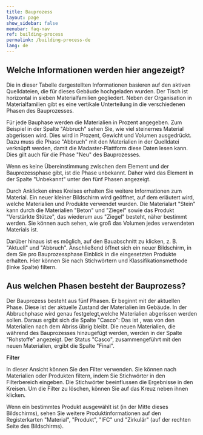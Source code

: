```yaml
---
title: Bauprozess
layout: page
show_sidebar: false
menubar: faq-nav
ref: building-process
permalink: /building-process-de
lang: de
---
```


## Welche Informationen werden hier angezeigt?
Die in dieser Tabelle dargestellten Informationen basieren auf den aktiven Quelldateien, die für dieses Gebäude hochgeladen wurden. Der Tisch ist horizontal in sieben Materialfamilien gegliedert. Neben der Organisation in Materialfamilien gibt es eine vertikale Unterteilung in die verschiedenen Phasen des Bauprozesses.

Für jede Bauphase werden die Materialien in Prozent angegeben. Zum Beispiel in der Spalte "Abbruch" sehen Sie, wie viel steinernes Material abgerissen wird. Dies wird in Prozent, Gewicht und Volumen ausgedrückt. Dazu muss die Phase "Abbruch" mit den Materialien in der Quelldatei verknüpft werden, damit die Madaster-Plattform diese Daten lesen kann. Dies gilt auch für die Phase "Neu" des Bauprozesses.

Wenn es keine Übereinstimmung zwischen dem Element und der Bauprozessphase gibt, ist die Phase unbekannt. Daher wird das Element in der Spalte "Unbekannt" unter den fünf Phasen angezeigt.

Durch Anklicken eines Kreises erhalten Sie weitere Informationen zum Material. Ein neuer kleiner Bildschirm wird geöffnet, auf dem erläutert wird, welche Materialien und Produkte verwendet wurden. Die Materialart "Stein" kann durch die Materialien "Beton" und "Ziegel" sowie das Produkt "Verstärkte Stütze", das wiederum aus "Ziegel" besteht, näher bestimmt werden. Sie können auch sehen, wie groß das Volumen jedes verwendeten Materials ist.

Darüber hinaus ist es möglich, auf den Bauabschnitt zu klicken, z. B. "Aktuell" und "Abbruch". Anschließend öffnet sich ein neuer Bildschirm, in dem Sie pro Bauprozessphase Einblick in die eingesetzten Produkte erhalten. Hier können Sie nach Stichwörtern und Klassifikationsmethode (linke Spalte) filtern.

## Aus welchen Phasen besteht der Bauprozess?
Der Bauprozess besteht aus fünf Phasen. Er beginnt mit der aktuellen Phase. Diese ist der aktuelle Zustand der Materialien im Gebäude. In der Abbruchphase wird genau festgelegt,welche Materialien abgerissen werden sollen. Daraus ergibt sich die Spalte "Casco": Das ist , was von den Materialien nach dem Abriss übrig bleibt. Die neuen Materialien, die während des Bauprozesses hinzugefügt werden, werden in der Spalte "Rohstoffe" angezeigt. Der Status "Casco", zusammengeführt mit den neuen Materialien, ergibt die Spalte "Final".

**Filter**

In dieser Ansicht können Sie den Filter verwenden. Sie können nach Materialien oder Produkten filtern, indem Sie Stichwörter in den Filterbereich eingeben. Die Stichwörter beeinflussen die Ergebnisse in den Kreisen. Um die Filter zu löschen, können Sie auf das Kreuz neben ihnen klicken.

Wenn ein bestimmtes Produkt ausgewählt ist (in der Mitte dieses Bildschirms), sehen Sie weitere Produktinformationen auf den Registerkarten "Material", "Produkt", "IFC" und "Zirkulär" (auf der rechten Seite des Bildschirms).